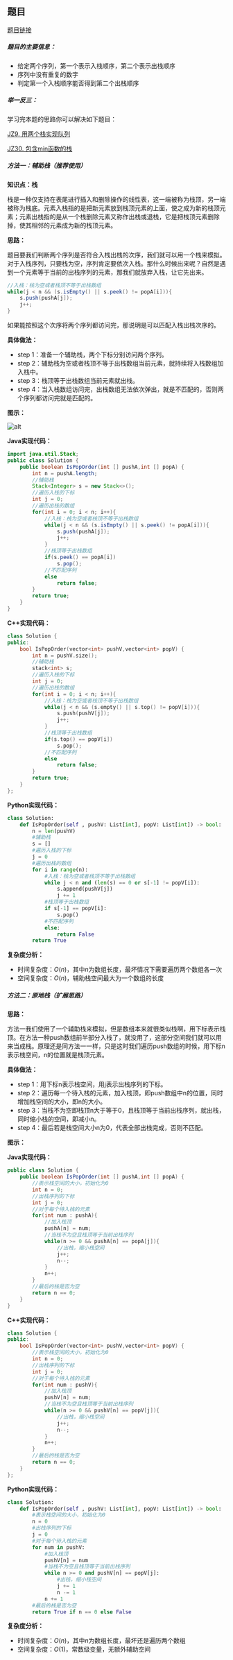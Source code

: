 ## 题目
[题目链接](https://www.nowcoder.com/practice/d77d11405cc7470d82554cb392585106?tpId=196&tqId=23290&sourceUrl=/exam/oj&channenl=wgithub&fromPut=wgithub)

##### 题目的主要信息：

- 给定两个序列，第一个表示入栈顺序，第二个表示出栈顺序
- 序列中没有重复的数字
- 判定第一个入栈顺序能否得到第二个出栈顺序

##### 举一反三：

学习完本题的思路你可以解决如下题目：

[JZ9. 用两个栈实现队列](https://www.nowcoder.com/practice/54275ddae22f475981afa2244dd448c6?tpId=13&tqId=23281)

[JZ30. 包含min函数的栈](https://www.nowcoder.com/practice/4c776177d2c04c2494f2555c9fcc1e49?tpId=13&tqId=23268)

##### 方法一：辅助栈（推荐使用）

**知识点：栈**

栈是一种仅支持在表尾进行插入和删除操作的线性表，这一端被称为栈顶，另一端被称为栈底。元素入栈指的是把新元素放到栈顶元素的上面，使之成为新的栈顶元素；元素出栈指的是从一个栈删除元素又称作出栈或退栈，它是把栈顶元素删除掉，使其相邻的元素成为新的栈顶元素。

**思路：**

题目要我们判断两个序列是否符合入栈出栈的次序，我们就可以用一个栈来模拟。对于入栈序列，只要栈为空，序列肯定要依次入栈。那什么时候出来呢？自然是遇到一个元素等于当前的出栈序列的元素，那我们就放弃入栈，让它先出来。

```java
//入栈：栈为空或者栈顶不等于出栈数组
while(j < n && (s.isEmpty() || s.peek() != popA[i])){
    s.push(pushA[j]);
    j++;
}
```

如果能按照这个次序将两个序列都访问完，那说明是可以匹配入栈出栈次序的。

**具体做法：**

- step 1：准备一个辅助栈，两个下标分别访问两个序列。
- step 2：辅助栈为空或者栈顶不等于出栈数组当前元素，就持续将入栈数组加入栈中。
- step 3：栈顶等于出栈数组当前元素就出栈。
- step 4：当入栈数组访问完，出栈数组无法依次弹出，就是不匹配的，否则两个序列都访问完就是匹配的。

**图示：**

![alt](https://uploadfiles.nowcoder.com/images/20220421/397721558_1650532143383/7F25B229A4900F6E066BE03E92B0492E)

**Java实现代码：**
```java
import java.util.Stack;
public class Solution {
    public boolean IsPopOrder(int [] pushA,int [] popA) {
        int n = pushA.length;
        //辅助栈
        Stack<Integer> s = new Stack<>();
        //遍历入栈的下标
        int j = 0;
        //遍历出栈的数组
        for(int i = 0; i < n; i++){
            //入栈：栈为空或者栈顶不等于出栈数组
            while(j < n && (s.isEmpty() || s.peek() != popA[i])){
                s.push(pushA[j]);
                j++;
            }
            //栈顶等于出栈数组
            if(s.peek() == popA[i])
                s.pop();
            //不匹配序列
            else
                return false;
        }
        return true;
    }
}
```
**C++实现代码：**
```cpp
class Solution {
public:
    bool IsPopOrder(vector<int> pushV,vector<int> popV) {
        int n = pushV.size();
        //辅助栈
        stack<int> s;
        //遍历入栈的下标
        int j = 0;
        //遍历出栈的数组
        for(int i = 0; i < n; i++){
            //入栈：栈为空或者栈顶不等于出栈数组
            while(j < n && (s.empty() || s.top() != popV[i])){
                s.push(pushV[j]);
                j++;
            }
            //栈顶等于出栈数组
            if(s.top() == popV[i])
                s.pop();
            //不匹配序列
            else
                return false;
        }
        return true;
    }
};
```
**Python实现代码：**
```python
class Solution:
    def IsPopOrder(self , pushV: List[int], popV: List[int]) -> bool:
        n = len(pushV)
        #辅助栈
        s = []
        #遍历入栈的下标
        j = 0
        #遍历出栈的数组
        for i in range(n):
            #入栈：栈为空或者栈顶不等于出栈数组
            while j < n and (len(s) == 0 or s[-1] != popV[i]):
                s.append(pushV[j])
                j += 1
            #栈顶等于出栈数组
            if s[-1] == popV[i]:
                s.pop()
            #不匹配序列
            else:
                return False
        return True
```
**复杂度分析：**
- 时间复杂度：$O(n)$，其中$n$为数组长度，最坏情况下需要遍历两个数组各一次
- 空间复杂度：$O(n)$，辅助栈空间最大为一个数组的长度

##### 方法二：原地栈（扩展思路）

**思路：**

方法一我们使用了一个辅助栈来模拟，但是数组本来就很类似栈啊，用下标表示栈顶。在方法一种push数组前半部分入栈了，就没用了，这部分空间我们就可以用来当成栈。原理还是同方法一一样，只是这时我们遍历push数组的时候，用下标n表示栈空间，n的位置就是栈顶元素。

**具体做法：**

- step 1：用下标n表示栈空间，用j表示出栈序列的下标。
- step 2：遍历每一个待入栈的元素，加入栈顶，即push数组中n的位置，同时增加栈空间的大小，即n的大小。
- step 3：当栈不为空即栈顶n大于等于0，且栈顶等于当前出栈序列，就出栈，同时缩小栈的空间，即减小n。
- step 4：最后若是栈空间大小n为0，代表全部出栈完成，否则不匹配。

**图示：**

**Java实现代码：**
```java
public class Solution {
    public boolean IsPopOrder(int [] pushA,int [] popA) {
        //表示栈空间的大小，初始化为0
        int n = 0;
        //出栈序列的下标
        int j = 0;
        //对于每个待入栈的元素
        for(int num : pushA){
            //加入栈顶
            pushA[n] = num;
            //当栈不为空且栈顶等于当前出栈序列
            while(n >= 0 && pushA[n] == popA[j]){
                //出栈，缩小栈空间
                j++;
                n--;
            }
            n++;
        }
        //最后的栈是否为空
        return n == 0;
    }
}
```
**C++实现代码：**
```cpp
class Solution {
public:
    bool IsPopOrder(vector<int> pushV,vector<int> popV) {
        //表示栈空间的大小，初始化为0
        int n = 0;
        //出栈序列的下标
        int j = 0;
        //对于每个待入栈的元素
        for(int num : pushV){
            //加入栈顶
            pushV[n] = num;
            //当栈不为空且栈顶等于当前出栈序列
            while(n >= 0 && pushV[n] == popV[j]){
                //出栈，缩小栈空间
                j++;
                n--;
            }
            n++;
        }
        //最后的栈是否为空
        return n == 0;
    }
};
```
**Python实现代码：**
```python
class Solution:
    def IsPopOrder(self , pushV: List[int], popV: List[int]) -> bool:
        #表示栈空间的大小，初始化为0
        n = 0
        #出栈序列的下标
        j = 0
        #对于每个待入栈的元素
        for num in pushV:
            #加入栈顶
            pushV[n] = num
            #当栈不为空且栈顶等于当前出栈序列
            while n >= 0 and pushV[n] == popV[j]:
                #出栈，缩小栈空间
                j += 1
                n -= 1
            n += 1
        #最后的栈是否为空
        return True if n == 0 else False
```
**复杂度分析：**
- 时间复杂度：$O(n)$，其中$n$为数组长度，最坏还是遍历两个数组
- 空间复杂度：$O(1)$，常数级变量，无额外辅助空间